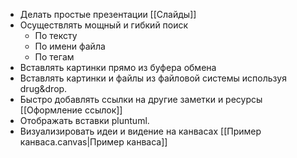 - Делать простые презентации [[Слайды]]
- Осуществлять мощный и гибкий поиск
	- По тексту 
	- По имени файла
	- По тегам 
- Вставлять картинки прямо из буфера обмена
- Вставлять картинки и файлы из файловой системы используя drug&drop.
- Быстро добавлять ссылки на другие заметки и ресурсы [[Оформление ссылок]]
- Отображать вставки pluntuml.
- Визуализировать идеи и видение на канвасах [[Пример канваса.canvas|Пример канваса]]
